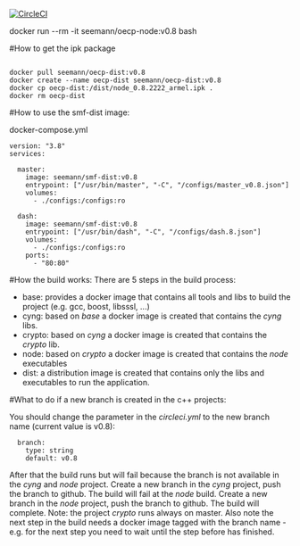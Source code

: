 [![CircleCI](https://circleci.com/gh/mseemann/segw-build/tree/master.svg?style=shield)](https://circleci.com/gh/mseemann/segw-build/tree/master)


docker run --rm -it seemann/oecp-node:v0.8 bash


#How to get the ipk package

```

docker pull seemann/oecp-dist:v0.8
docker create --name oecp-dist seemann/oecp-dist:v0.8 
docker cp oecp-dist:/dist/node_0.8.2222_armel.ipk .
docker rm oecp-dist

```

#How to use the smf-dist image:

docker-compose.yml
```
version: "3.8"
services:

  master:
    image: seemann/smf-dist:v0.8
    entrypoint: ["/usr/bin/master", "-C", "/configs/master_v0.8.json"]
    volumes:
      - ./configs:/configs:ro

  dash:
    image: seemann/smf-dist:v0.8
    entrypoint: ["/usr/bin/dash", "-C", "/configs/dash.8.json"]
    volumes:
      - ./configs:/configs:ro
    ports:
      - "80:80"

```

#How the build works:
There are 5 steps in the build process:
- base: provides a docker image that contains all tools and libs to build the project (e.g. gcc, boost, libsssl, ...)
- cyng: based on _base_ a docker image is created that contains the _cyng_ libs.
- crypto: based on _cyng_ a docker image is created that contains the _crypto_ lib.
- node: based on _crypto_ a docker image is created that contains the _node_ executables
- dist: a distribution image is created that contains only the libs and executables to run the application.

#What to do if a new branch is created in the c++ projects:

You should change the parameter in the _circleci.yml_ to the new branch name (current value is v0.8):
```
  branch:
    type: string
    default: v0.8
```
After that the build runs but will fail because the branch is not available in the _cyng_ and _node_ project.
Create a new branch in the _cyng_ project, push the branch to github. The build will fail at the _node_ build.
Create a new branch in the _node_ project, push the branch to github. The build will complete.
Note: the project _crypto_ runs always on master. Also note the next step in the build needs a docker image
tagged with the branch name - e.g. for the next step you need to wait until the step  before has finished.
